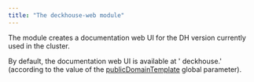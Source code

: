 ```yaml
---
title: "The deckhouse-web module"
---
```


The module creates a documentation web UI for the DH version currently used in the cluster.

By default, the documentation web UI is available at ' deckhouse.' (according to the value of the [publicDomainTemplate](../../deckhouse-configure-global.html#parameters) global parameter).
